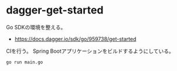 # dagger-get-started

Go SDKの環境を整える。

- https://docs.dagger.io/sdk/go/959738/get-started

CIを行う。
Spring Bootアプリケーションをビルドするようにしている。

```sh
go run main.go
```

